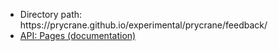 <ul>
<li>Directory path: https://prycrane.github.io/experimental/prycrane/feedback/</li>
<li><a href="https://github.com/wet-boew/gcweb-jekyll/wiki/API:-Pages">API: Pages (documentation)</a></li>
</ul>
